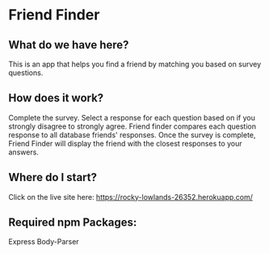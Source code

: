 # Friend Finder

## What do we have here?
This is an app that helps you find a friend by matching you based on survey questions.

## How does it work?
Complete the survey. Select a response for each question based on if you strongly disagree to strongly agree. Friend finder compares each question response to all database friends' responses. Once the survey is complete, Friend Finder will display the friend with the closest responses to your answers.

## Where do I start?
Click on the live site here: https://rocky-lowlands-26352.herokuapp.com/

## Required npm Packages:
Express
Body-Parser






